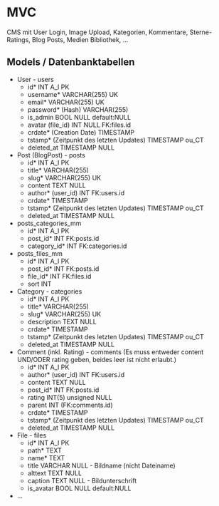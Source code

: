 # MVC

CMS mit User Login, Image Upload, Kategorien, Kommentare, Sterne-Ratings, Blog Posts, Medien Bibliothek, ...

## Models / Datenbanktabellen

+ User - users
    + id* INT A_I PK
    + username* VARCHAR(255) UK
    + email* VARCHAR(255) UK
    + password* (Hash) VARCHAR(255)
    + is_admin BOOL NULL default:NULL
    + avatar (file_id) INT NULL FK:files.id
    + crdate* (Creation Date) TIMESTAMP
    + tstamp* (Zeitpunkt des letzten Updates) TIMESTAMP ou_CT
    + deleted_at TIMESTAMP NULL
+ Post (BlogPost) - posts
    + id* INT A_I PK
    + title* VARCHAR(255)
    + slug* VARCHAR(255) UK
    + content TEXT NULL
    + author* (user_id) INT FK:users.id
    + crdate* TIMESTAMP
    + tstamp* (Zeitpunkt des letzten Updates) TIMESTAMP ou_CT
    + deleted_at TIMESTAMP NULL
+ posts_categories_mm
    + id* INT A_I PK
    + post_id* INT FK:posts.id
    + category_id* INT FK:categories.id
+ posts_files_mm
    + id* INT A_I PK
    + post_id* INT FK:posts.id
    + file_id* INT FK:files.id
    + sort INT
+ Category - categories
    + id* INT A_I PK
    + title* VARCHAR(255)
    + slug* VARCHAR(255) UK
    + description TEXT NULL
    + crdate* TIMESTAMP
    + tstamp* (Zeitpunkt des letzten Updates) TIMESTAMP ou_CT
    + deleted_at TIMESTAMP NULL
+ Comment (inkl. Rating) - comments (Es muss entweder content UND/ODER rating geben, beides leer ist nicht erlaubt.)
    + id* INT A_I PK
    + author* (user_id) INT FK:users.id
    + content TEXT NULL
    + post_id* INT FK:posts.id
    + rating INT(5) unsigned NULL
    + parent INT (FK:comments.id)
    + crdate* TIMESTAMP
    + tstamp* (Zeitpunkt des letzten Updates) TIMESTAMP ou_CT
    + deleted_at TIMESTAMP NULL
+ File - files
    + id* INT A_I PK
    + path* TEXT
    + name* TEXT
    + title VARCHAR NULL - Bildname (nicht Dateiname)
    + alttext TEXT NULL
    + caption TEXT NULL - Bildunterschrift
    + is_avatar BOOL NULL default:NULL
+ ...
